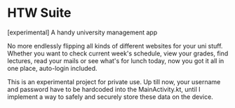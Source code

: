 # HTW Suite
[experimental] A handy university management app

No more endlessly flipping all kinds of different websites for your uni stuff. Whether you want to check current week's schedule, view your grades, find lectures, read your mails or see what's for lunch today, now you got it all in one place, auto-login included.

This is an experimental project for private use. Up till now, your username and password have to be hardcoded into the MainActivity.kt, until I implement a way to safely and securely store these data on the device.
